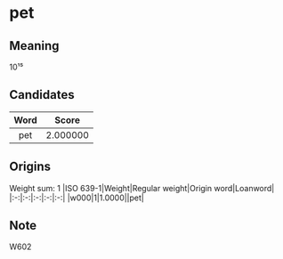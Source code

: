 # pet

## Meaning

10¹⁵

## Candidates

|Word|Score|
|:-:|:-:|
|pet|2.000000|

## Origins

Weight sum: 1
|ISO 639-1|Weight|Regular weight|Origin word|Loanword|
|:-:|:-:|:-:|:-:|:-:|
|w000|1|1.0000||pet|

## Note

W602
